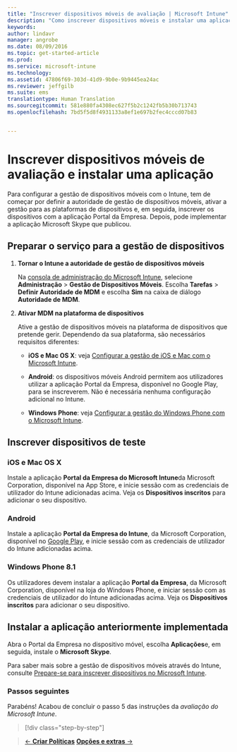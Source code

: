 ```yaml
---
title: "Inscrever dispositivos móveis de avaliação | Microsoft Intune"
description: "Como inscrever dispositivos móveis e instalar uma aplicação quando se inscreve numa avaliação gratuita de 30 dias do Intune"
keywords: 
author: lindavr
manager: angrobe
ms.date: 08/09/2016
ms.topic: get-started-article
ms.prod: 
ms.service: microsoft-intune
ms.technology: 
ms.assetid: 47806f69-303d-41d9-9b0e-9b9445ea24ac
ms.reviewer: jeffgilb
ms.suite: ems
translationtype: Human Translation
ms.sourcegitcommit: 581e880fa4308ec627f5b2c1242fb5b30b713743
ms.openlocfilehash: 7bd5f5d8f4931133a8ef1e697b2fec4cccd07b83


---
```


# Inscrever dispositivos móveis de avaliação e instalar uma aplicação
Para configurar a gestão de dispositivos móveis com o Intune, tem de começar por definir a autoridade de gestão de dispositivos móveis, ativar a gestão para as plataformas de dispositivos e, em seguida, inscrever os dispositivos com a aplicação Portal da Empresa. Depois, pode implementar a aplicação Microsoft Skype que publicou.

## Preparar o serviço para a gestão de dispositivos

1.  **Tornar o Intune a autoridade de gestão de dispositivos móveis**

    Na [consola de administração do Microsoft Intune](https://manage.microsoft.com/), selecione **Administração** &gt; **Gestão de Dispositivos Móveis**. Escolha **Tarefas** > **Definir Autoridade de MDM** e escolha **Sim** na caixa de diálogo **Autoridade de MDM**.

2.  **Ativar MDM na plataforma de dispositivos**

    Ative a gestão de dispositivos móveis na plataforma de dispositivos que pretende gerir. Dependendo da sua plataforma, são necessários requisitos diferentes:

    -   **iOS e Mac OS X**: veja [Configurar a gestão de iOS e Mac com o Microsoft Intune](/Intune/Deploy-Use/set-up-ios-and-mac-management-with-microsoft-intune).

    -   **Android**: os dispositivos móveis Android permitem aos utilizadores utilizar a aplicação Portal da Empresa, disponível no Google Play, para se inscreverem. Não é necessária nenhuma configuração adicional no Intune.

    -   **Windows Phone**: veja [Configurar a gestão do Windows Phone com o Microsoft Intune](/Intune/Deploy-Use/set-up-windows-phone-management-with-microsoft-intune).

## Inscrever dispositivos de teste

### iOS e Mac OS X
Instale a aplicação **Portal da Empresa do Microsoft Intune**da Microsoft Corporation, disponível na App Store, e inicie sessão com as credenciais de utilizador do Intune adicionadas acima. Veja os **Dispositivos inscritos** para adicionar o seu dispositivo.

### Android
Instale a aplicação **Portal da Empresa do Intune**, da Microsoft Corporation, disponível no [Google Play](http://go.microsoft.com/fwlink/p/?LinkId=386612), e inicie sessão com as credenciais de utilizador do Intune adicionadas acima.

### Windows Phone 8.1
Os utilizadores devem instalar a aplicação **Portal da Empresa**, da Microsoft Corporation, disponível na loja do Windows Phone, e iniciar sessão com as credenciais de utilizador do Intune adicionadas acima.  Veja os **Dispositivos inscritos** para adicionar o seu dispositivo.

## Instalar a aplicação anteriormente implementada
Abra o Portal da Empresa no dispositivo móvel, escolha **Aplicações**e, em seguida, instale o **Microsoft Skype**.

Para saber mais sobre a gestão de dispositivos móveis através do Intune, consulte [Prepare-se para inscrever dispositivos no Microsoft Intune](/Intune/deploy-use/prerequisites-for-enrollment).

### Passos seguintes
Parabéns! Acabou de concluir o passo 5 das instruções da *avaliação do Microsoft Intune*.

>[!div class="step-by-step"]

>[&larr; **Criar Políticas**](.\get-started-with-a-30-day-trial-of-microsoft-intune-step-4.md)     [**Opções e extras** &rarr;](.\get-started-with-a-30-day-trial-of-microsoft-intune-step-6.md)  



<!--HONumber=Oct16_HO2-->



